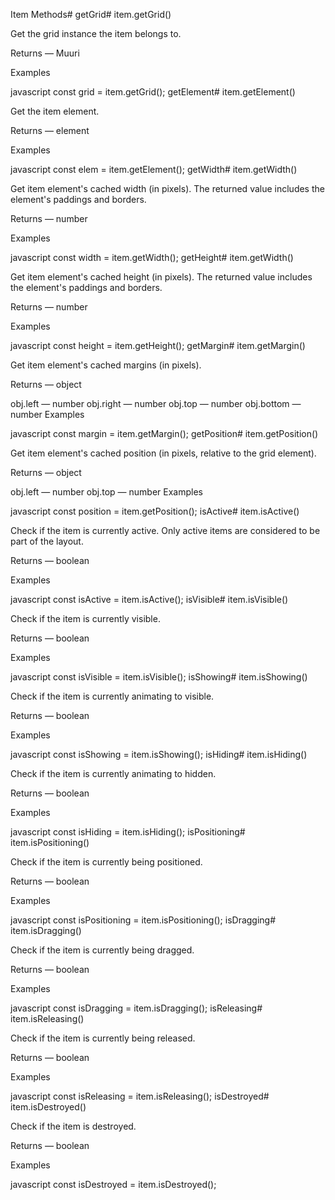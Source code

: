 Item Methods#
getGrid#
item.getGrid()

Get the grid instance the item belongs to.

Returns  —  Muuri

Examples

javascript
const grid = item.getGrid();
getElement#
item.getElement()

Get the item element.

Returns  —  element

Examples

javascript
const elem = item.getElement();
getWidth#
item.getWidth()

Get item element's cached width (in pixels). The returned value includes the element's paddings and borders.

Returns  —  number

Examples

javascript
const width = item.getWidth();
getHeight#
item.getWidth()

Get item element's cached height (in pixels). The returned value includes the element's paddings and borders.

Returns  —  number

Examples

javascript
const height = item.getHeight();
getMargin#
item.getMargin()

Get item element's cached margins (in pixels).

Returns  —  object

obj.left  —  number
obj.right  —  number
obj.top  —  number
obj.bottom  —  number
Examples

javascript
const margin = item.getMargin();
getPosition#
item.getPosition()

Get item element's cached position (in pixels, relative to the grid element).

Returns  —  object

obj.left  —  number
obj.top  —  number
Examples

javascript
const position = item.getPosition();
isActive#
item.isActive()

Check if the item is currently active. Only active items are considered to be part of the layout.

Returns  —  boolean

Examples

javascript
const isActive = item.isActive();
isVisible#
item.isVisible()

Check if the item is currently visible.

Returns  —  boolean

Examples

javascript
const isVisible = item.isVisible();
isShowing#
item.isShowing()

Check if the item is currently animating to visible.

Returns  —  boolean

Examples

javascript
const isShowing = item.isShowing();
isHiding#
item.isHiding()

Check if the item is currently animating to hidden.

Returns  —  boolean

Examples

javascript
const isHiding = item.isHiding();
isPositioning#
item.isPositioning()

Check if the item is currently being positioned.

Returns  —  boolean

Examples

javascript
const isPositioning = item.isPositioning();
isDragging#
item.isDragging()

Check if the item is currently being dragged.

Returns  —  boolean

Examples

javascript
const isDragging = item.isDragging();
isReleasing#
item.isReleasing()

Check if the item is currently being released.

Returns  —  boolean

Examples

javascript
const isReleasing = item.isReleasing();
isDestroyed#
item.isDestroyed()

Check if the item is destroyed.

Returns  —  boolean

Examples

javascript
const isDestroyed = item.isDestroyed();
